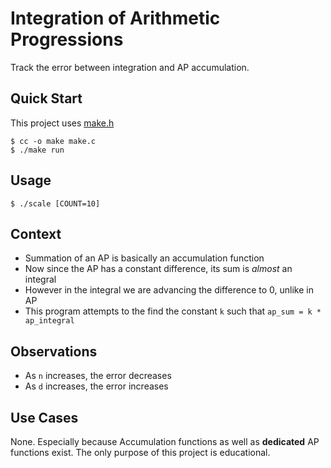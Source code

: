 # Integration of Arithmetic Progressions
Track the error between integration and AP accumulation.

## Quick Start
This project uses [make.h](https://github.com/shoumodip/make.h)

```console
$ cc -o make make.c
$ ./make run
```

## Usage
```console
$ ./scale [COUNT=10]
```

## Context
- Summation of an AP is basically an accumulation function
- Now since the AP has a constant difference, its sum is *almost* an integral
- However in the integral we are advancing the difference to 0, unlike in AP
- This program attempts to the find the constant `k` such that `ap_sum = k * ap_integral`

## Observations
- As `n` increases, the error decreases
- As `d` increases, the error increases

## Use Cases
None. Especially because Accumulation functions as well as **dedicated** AP
functions exist. The only purpose of this project is educational.
